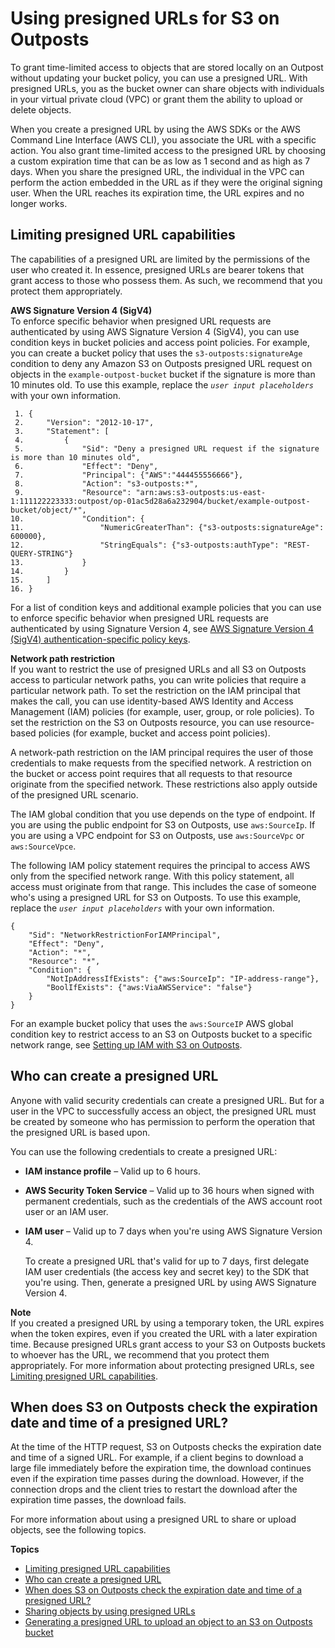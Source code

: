 # Using presigned URLs for S3 on Outposts<a name="S3OutpostsPresignedURL"></a>

To grant time\-limited access to objects that are stored locally on an Outpost without updating your bucket policy, you can use a presigned URL\. With presigned URLs, you as the bucket owner can share objects with individuals in your virtual private cloud \(VPC\) or grant them the ability to upload or delete objects\. 

When you create a presigned URL by using the AWS SDKs or the AWS Command Line Interface \(AWS CLI\), you associate the URL with a specific action\. You also grant time\-limited access to the presigned URL by choosing a custom expiration time that can be as low as 1 second and as high as 7 days\. When you share the presigned URL, the individual in the VPC can perform the action embedded in the URL as if they were the original signing user\. When the URL reaches its expiration time, the URL expires and no longer works\.

## Limiting presigned URL capabilities<a name="S3OutpostsPresignedUrlUploadObjectLimitCapabilities"></a>

The capabilities of a presigned URL are limited by the permissions of the user who created it\. In essence, presigned URLs are bearer tokens that grant access to those who possess them\. As such, we recommend that you protect them appropriately\. 

**AWS Signature Version 4 \(SigV4\)**  
To enforce specific behavior when presigned URL requests are authenticated by using AWS Signature Version 4 \(SigV4\), you can use condition keys in bucket policies and access point policies\. For example, you can create a bucket policy that uses the `s3-outposts:signatureAge` condition to deny any Amazon S3 on Outposts presigned URL request on objects in the `example-outpost-bucket` bucket if the signature is more than 10 minutes old\. To use this example, replace the *`user input placeholders`* with your own information\.

```
 1. {
 2.     "Version": "2012-10-17",
 3.     "Statement": [
 4.         {
 5.             "Sid": "Deny a presigned URL request if the signature is more than 10 minutes old",
 6.             "Effect": "Deny",
 7.             "Principal": {"AWS":"444455556666"},
 8.             "Action": "s3-outposts:*",
 9.             "Resource": "arn:aws:s3-outposts:us-east-1:111122223333:outpost/op-01ac5d28a6a232904/bucket/example-outpost-bucket/object/*",
10.             "Condition": {
11.                 "NumericGreaterThan": {"s3-outposts:signatureAge": 600000},
12.                 "StringEquals": {"s3-outposts:authType": "REST-QUERY-STRING"}
13.             }
14.         }
15.     ]
16. }
```

For a list of condition keys and additional example policies that you can use to enforce specific behavior when presigned URL requests are authenticated by using Signature Version 4, see [AWS Signature Version 4 \(SigV4\) authentication\-specific policy keys](s3-outposts-bucket-policy-s3-sigv4-conditions.md)\.

**Network path restriction**  
If you want to restrict the use of presigned URLs and all S3 on Outposts access to particular network paths, you can write policies that require a particular network path\. To set the restriction on the IAM principal that makes the call, you can use identity\-based AWS Identity and Access Management \(IAM\) policies \(for example, user, group, or role policies\)\. To set the restriction on the S3 on Outposts resource, you can use resource\-based policies \(for example, bucket and access point policies\)\. 

A network\-path restriction on the IAM principal requires the user of those credentials to make requests from the specified network\. A restriction on the bucket or access point requires that all requests to that resource originate from the specified network\. These restrictions also apply outside of the presigned URL scenario\.

The IAM global condition that you use depends on the type of endpoint\. If you are using the public endpoint for S3 on Outposts, use `aws:SourceIp`\. If you are using a VPC endpoint for S3 on Outposts, use `aws:SourceVpc` or `aws:SourceVpce`\.

The following IAM policy statement requires the principal to access AWS only from the specified network range\. With this policy statement, all access must originate from that range\. This includes the case of someone who's using a presigned URL for S3 on Outposts\. To use this example, replace the *`user input placeholders`* with your own information\.

```
{
    "Sid": "NetworkRestrictionForIAMPrincipal",
    "Effect": "Deny",
    "Action": "*",
    "Resource": "*",
    "Condition": {
        "NotIpAddressIfExists": {"aws:SourceIp": "IP-address-range"},
        "BoolIfExists": {"aws:ViaAWSService": "false"}
    }
}
```

For an example bucket policy that uses the `aws:SourceIP` AWS global condition key to restrict access to an S3 on Outposts bucket to a specific network range, see [Setting up IAM with S3 on Outposts](S3OutpostsIAM.md)\.

## Who can create a presigned URL<a name="S3Outpostswho-presigned-url"></a>

Anyone with valid security credentials can create a presigned URL\. But for a user in the VPC to successfully access an object, the presigned URL must be created by someone who has permission to perform the operation that the presigned URL is based upon\.

You can use the following credentials to create a presigned URL:
+ **IAM instance profile** – Valid up to 6 hours\.
+ **AWS Security Token Service** – Valid up to 36 hours when signed with permanent credentials, such as the credentials of the AWS account root user or an IAM user\.
+ **IAM user** – Valid up to 7 days when you're using AWS Signature Version 4\.

  To create a presigned URL that's valid for up to 7 days, first delegate IAM user credentials \(the access key and secret key\) to the SDK that you're using\. Then, generate a presigned URL by using AWS Signature Version 4\.

**Note**  
If you created a presigned URL by using a temporary token, the URL expires when the token expires, even if you created the URL with a later expiration time\.
Because presigned URLs grant access to your S3 on Outposts buckets to whoever has the URL, we recommend that you protect them appropriately\. For more information about protecting presigned URLs, see [Limiting presigned URL capabilities](#S3OutpostsPresignedUrlUploadObjectLimitCapabilities)\.

## When does S3 on Outposts check the expiration date and time of a presigned URL?<a name="S3Outpostspresigned-url-when-checked"></a>

At the time of the HTTP request, S3 on Outposts checks the expiration date and time of a signed URL\. For example, if a client begins to download a large file immediately before the expiration time, the download continues even if the expiration time passes during the download\. However, if the connection drops and the client tries to restart the download after the expiration time passes, the download fails\.

For more information about using a presigned URL to share or upload objects, see the following topics\.

**Topics**
+ [Limiting presigned URL capabilities](#S3OutpostsPresignedUrlUploadObjectLimitCapabilities)
+ [Who can create a presigned URL](#S3Outpostswho-presigned-url)
+ [When does S3 on Outposts check the expiration date and time of a presigned URL?](#S3Outpostspresigned-url-when-checked)
+ [Sharing objects by using presigned URLs](S3OutpostsShareObjectPresignedURL.md)
+ [Generating a presigned URL to upload an object to an S3 on Outposts bucket](S3OutpostsPresignedUrlUploadObject.md)